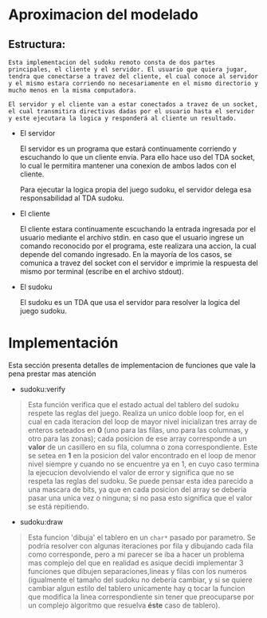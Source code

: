 # Aproximacion del modelado

## Estructura:
    Esta implementacion del sudoku remoto consta de dos partes principales, el cliente y el servidor. El usuario que quiera jugar, tendra que conectarse a travez del cliente, el cual conoce al servidor y el mismo estara corriendo no necesariamente en el mismo directorio y mucho menos en la misma computadora.

    El servidor y el cliente van a estar conectados a travez de un socket, el cual transmitira directivas dadas por el usuario hasta el servidor y este ejecutara la logica y responderá al cliente un resultado.

* El servidor

    El servidor es un programa que estará continuamente corriendo y escuchando lo que un cliente envía. Para ello hace uso del TDA socket, lo cual le permitira mantener una conexion de ambos lados con el cliente.
    
    Para ejecutar la logica propia del juego sudoku, el servidor delega esa responsabilidad al TDA sudoku.

* El cliente

    El cliente estara continuamente escuchando la entrada ingresada por el usuario mediante el archivo stdin. en caso que el usuario ingrese un comando reconocido por el programa, este realizara una accion, la cual depende del comando ingresado. En la mayoría de los casos, se comunica a travez del socket con el servidor e imprimie la respuesta del mismo por terminal (escribe en el archivo stdout).

* El sudoku

    El sudoku es un TDA que usa el servidor para resolver la logica del juego sudoku. 


# Implementación

Esta sección presenta detalles de implementacion de funciones que vale la pena prestar mas atención

* sudoku:verify 
>   Esta función verifica que el estado actual del tablero del sudoku respete las reglas del juego. Realiza un unico doble loop for, en el cual en cada iteracion del loop de mayor nivel inicializan tres array de enteros seteados en **0** (uno para las filas, uno para las columnas, y otro para las zonas); cada posicion de ese array corresponde a un **valor** de un casillero en su fila, columna o zona correspondiente. Este se setea en **1** en la posicion del valor encontrado en el loop de menor nivel siempre y cuando no se encuentre ya en 1, en cuyo caso termina la ejecucion devolviendo el valor de error y significa que no se respeta las reglas del sudoku.
Se puede pensar esta idea parecido a una mascara de bits, ya que en cada posicion del array se debería pasar una unica vez o ninguna; si no pasa esto significa que el valor se está repitiendo.

* sudoku:draw
> Esta funcion 'dibuja' el tablero en un ```char*``` pasado por parametro. Se podría resolver con algunas iteraciones por fila y dibujando cada fila como corresponde, pero a mi parecer se iba a hacer un problema mas complejo del que en realidad es asique decidi implementar 3 funciones que dibujen separaciones,lineas y filas con los numeros (igualmente el tamaño del sudoku no debería cambiar, y si se quiere cambiar algun estilo del tablero unicamente hay q tocar la funcion que modifica la linea correspondiente sin tener que preocuparse por un complejo algoritmo que resuelva **éste** caso de tablero).


